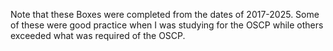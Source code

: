 Note that these Boxes were completed from the dates of 2017-2025. Some of these were good practice when I was studying for the OSCP while others exceeded what was required of the OSCP. 
